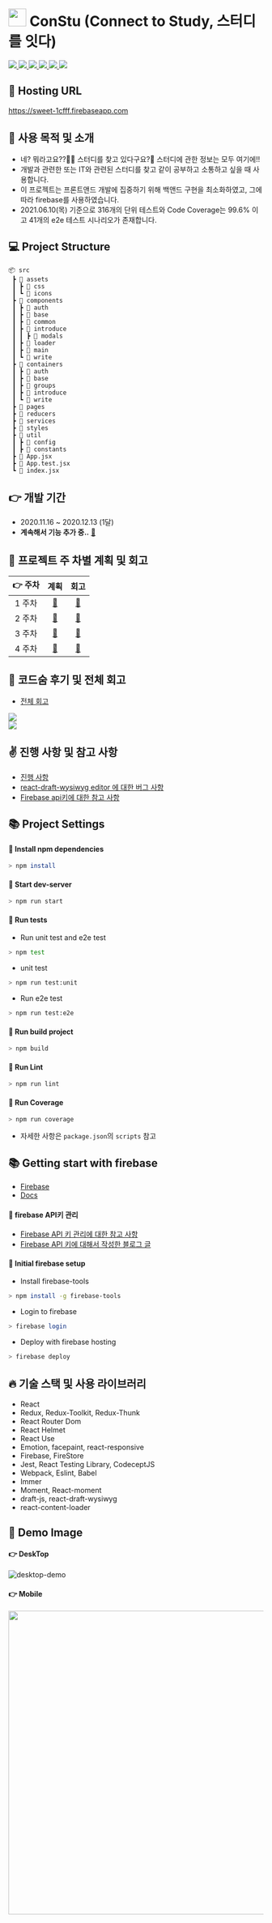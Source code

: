 
# <img src="./assets/img/logo.png" width="35px" height="35px"> ConStu (Connect to Study, 스터디를 잇다)


<a href="https://github.com/CodeSoom/ConStu/actions?query=workflow%3ACI">
  <img src="https://img.shields.io/github/workflow/status/CodeSoom/ConStu/CI?label=CI&logo=GitHub&style=flat-square" />
</a>

<a href="https://github.com/CodeSoom/ConStu/actions?query=workflow%3ACD">
  <img src="https://img.shields.io/github/workflow/status/CodeSoom/ConStu/CD?label=build&logo=GitHub&style=flat-square" />
</a>

<a href="https://codecov.io/gh/CodeSoom/ConStu">
  <img src="https://codecov.io/gh/CodeSoom/ConStu/branch/main/graph/badge.svg?token=RNS1FQH8O9"/>
</a>

<a href="https://github.com/CodeSoom/ConStu/actions?query=workflow%3ACI">
  <img src="https://img.shields.io/badge/passing-4c1?style=flat-square&label=CodeceptJS&logo=CodeceptJS" />
</a>

<a href="https://github.com/CodeSoom/ConStu/issues">
  <img src="https://img.shields.io/github/issues/CodeSoom/ConStu?style=flat-square" />
</a>

<a href="https://github.com/CodeSoom/ConStu/blob/main/LICENSE">
  <img src="https://img.shields.io/github/license/CodeSoom/ConStu?style=flat-square">
</a>

## 🚀 Hosting URL

https://sweet-1cfff.firebaseapp.com

## 🎈 사용 목적 및 소개
- 네? 뭐라고요??🙋‍♂️ 스터디를 찾고 있다구요?🤔 스터디에 관한 정보는 모두 여기에!!
- 개발과 관련한 또는 IT와 관련된 스터디를 찾고 같이 공부하고 소통하고 싶을 때 사용합니다.
- 이 프로젝트는 프론트앤드 개발에 집중하기 위해 백앤드 구현을 최소화하였고, 그에 따라 firebase를 사용하였습니다.
- 2021.06.10(목) 기준으로 316개의 단위 테스트와 Code Coverage는 99.6% 이고 41개의 e2e 테스트 시나리오가 존재합니다.

## 💻 Project Structure

```
📦 src
 ┣ 📂 assets
 ┃ ┣ 📂 css
 ┃ ┗ 📂 icons
 ┣ 📂 components
 ┃ ┣ 📂 auth
 ┃ ┣ 📂 base
 ┃ ┣ 📂 common
 ┃ ┣ 📂 introduce
 ┃ ┃ ┣ 📂 modals
 ┃ ┣ 📂 loader
 ┃ ┣ 📂 main
 ┃ ┗ 📂 write
 ┣ 📂 containers
 ┃ ┣ 📂 auth
 ┃ ┣ 📂 base
 ┃ ┣ 📂 groups
 ┃ ┣ 📂 introduce
 ┃ ┗ 📂 write
 ┣ 📂 pages
 ┣ 📂 reducers
 ┣ 📂 services
 ┣ 📂 styles
 ┣ 📂 util
 ┃ ┣ 📂 config
 ┃ ┣ 📂 constants
 ┣ 📜 App.jsx
 ┣ 📜 App.test.jsx
 ┗ 📜 index.jsx
```

## 👉 개발 기간
- 2020.11.16 ~ 2020.12.13 (1달)
- **계속해서 기능 추가 중..** [:link:](https://github.com/CodeSoom/ConStu/issues/115)

## 🚀 프로젝트 주 차별 계획 및 회고

|👉 주차|계획|회고|
|:---:|:---:|:---:|
|1 주차|[:link:](https://github.com/CodeSoom/ConStu/issues/1)|[:link:](https://github.com/saseungmin/codesoom_code_review_repository/tree/master/week_9)|
|2 주차|[:link:](https://github.com/CodeSoom/ConStu/issues/20)|[:link:](https://github.com/saseungmin/codesoom_code_review_repository/tree/master/week_10)|
|3 주차|[:link:](https://github.com/CodeSoom/ConStu/issues/44)|[:link:](https://github.com/saseungmin/codesoom_code_review_repository/tree/master/week_11)|
|4 주차|[:link:](https://github.com/CodeSoom/ConStu/issues/77)|[:link:](https://github.com/saseungmin/codesoom_code_review_repository/tree/master/week_12)|

## 🎯 코드숨 후기 및 전체 회고

- [전체 회고](https://github.com/saseungmin/codesoom_code_review_retrospective)

<a href="https://velog.io/@saseungmin/%EC%BD%94%EB%93%9C%EC%88%A8-2%EA%B8%B0-%EA%B7%B8-3%EB%8B%AC%EA%B0%84%EC%9D%98-%EC%97%AC%EC%A0%95">
  <img src="https://img.shields.io/badge/코드숨 2기 그 3달간의 여정!-20c997?style=flat-square&logo=Vimeo&logoColor=white"/>
</a>

</br>

<a href="https://haranglog.tistory.com/23">
  <img src="https://img.shields.io/badge/코드숨 2기 그 3달간의 여정!-f76707?style=flat-square&logo=Blogger&logoColor=white"/>
</a>


## ✌️ 진행 사항 및 참고 사항
- [진행 사항](https://github.com/CodeSoom/ConStu/issues/115)
- [react-draft-wysiwyg editor 에 대한 버그 사항](https://github.com/CodeSoom/ConStu/issues/108)
- [Firebase api키에 대한 참고 사항](https://github.com/CodeSoom/ConStu/issues/133)

## 📚 Project Settings

#### 📢 Install npm dependencies

```bash
> npm install
```
#### 📢 Start dev-server

```bash
> npm run start
```

#### 📢 Run tests

- Run unit test and e2e test

```bash
> npm test
```

- unit test
```bash
> npm run test:unit
```

- Run e2e test

```bash
> npm run test:e2e
```

#### 📢 Run build project

```bash
> npm build
```

#### 📢 Run Lint

```bash
> npm run lint
```

#### 📢 Run Coverage

```bash
> npm run coverage
```

- 자세한 사항은 `package.json`의 `scripts` 참고

## 📚 Getting start with firebase
- [Firebase](https://firebase.google.com/)
- [Docs](https://firebase.google.com/docs/cli?hl=ko)

#### 📢 firebase API키 관리
- [Firebase API 키 관리에 대한 참고 사항](https://github.com/CodeSoom/project-react-2-saseungmin/issues/133)
- [Firebase API 키에 대해서 작성한 블로그 글](https://haranglog.tistory.com/25)

#### 📢 Initial firebase setup

- Install firebase-tools

```bash
> npm install -g firebase-tools
```

- Login to firebase

```bash
> firebase login
```

- Deploy with firebase hosting
```bash
> firebase deploy
```

## 🔥 기술 스택 및 사용 라이브러리
- React
- Redux, Redux-Toolkit, Redux-Thunk
- React Router Dom
- React Helmet
- React Use
- Emotion, facepaint, react-responsive
- Firebase, FireStore
- Jest, React Testing Library, CodeceptJS
- Webpack, Eslint, Babel
- Immer
- Moment, React-moment
- draft-js, react-draft-wysiwyg
- react-content-loader

## 🦄 Demo Image

#### 👉 DeskTop

![desktop-demo](./assets/img/desktop-demo.gif)

#### 👉 Mobile

<img src="./assets/img/mobile-demo.gif" width="600px" >
